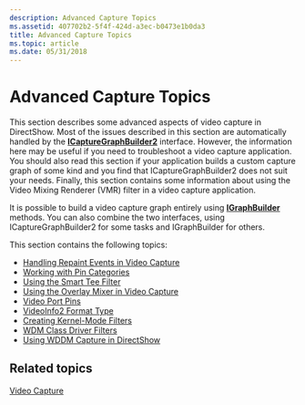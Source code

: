 ```yaml
---
description: Advanced Capture Topics
ms.assetid: 407702b2-5f4f-424d-a3ec-b0473e1b0da3
title: Advanced Capture Topics
ms.topic: article
ms.date: 05/31/2018
---
```


# Advanced Capture Topics

This section describes some advanced aspects of video capture in DirectShow. Most of the issues described in this section are automatically handled by the [**ICaptureGraphBuilder2**](/windows/desktop/api/Strmif/nn-strmif-icapturegraphbuilder2) interface. However, the information here may be useful if you need to troubleshoot a video capture application. You should also read this section if your application builds a custom capture graph of some kind and you find that ICaptureGraphBuilder2 does not suit your needs. Finally, this section contains some information about using the Video Mixing Renderer (VMR) filter in a video capture application.

It is possible to build a video capture graph entirely using [**IGraphBuilder**](/windows/desktop/api/Strmif/nn-strmif-igraphbuilder) methods. You can also combine the two interfaces, using ICaptureGraphBuilder2 for some tasks and IGraphBuilder for others.

This section contains the following topics:

-   [Handling Repaint Events in Video Capture](handling-repaint-events-in-video-capture.md)
-   [Working with Pin Categories](working-with-pin-categories.md)
-   [Using the Smart Tee Filter](using-the-smart-tee-filter.md)
-   [Using the Overlay Mixer in Video Capture](using-the-overlay-mixer-in-video-capture.md)
-   [Video Port Pins](video-port-pins.md)
-   [VideoInfo2 Format Type](videoinfo2-format-type.md)
-   [Creating Kernel-Mode Filters](creating-kernel-mode-filters.md)
-   [WDM Class Driver Filters](wdm-class-driver-filters.md)
-   [Using WDDM Capture in DirectShow](using-wddm-capture-in-directshow.md)

## Related topics

<dl> <dt>

[Video Capture](video-capture.md)
</dt> </dl>

 

 



